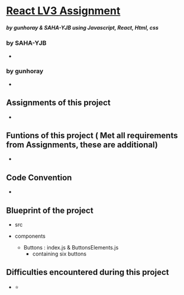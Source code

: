 
# [React LV3 Assignment]() 
##### by gunhoray & SAHA-YJB using Javascript, React, Html, css

### by SAHA-YJB
  * 
### by gunhoray
  * 

## Assignments of this project
  * 

## Funtions of this project ( Met all requirements from Assignments, these are additional)
  * 

## Code Convention 
  * 

## Blueprint of the project
* src
  
* components
  * Buttons : index.js & ButtonsElements.js
    - containing six buttons 


## Difficulties encountered during this project
* ⭐️


